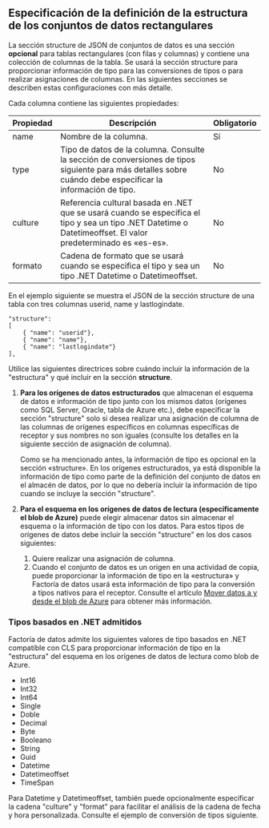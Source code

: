 ## Especificación de la definición de la estructura de los conjuntos de datos rectangulares
La sección structure de JSON de conjuntos de datos es una sección **opcional** para tablas rectangulares (con filas y columnas) y contiene una colección de columnas de la tabla. Se usará la sección structure para proporcionar información de tipo para las conversiones de tipos o para realizar asignaciones de columnas. En las siguientes secciones se describen estas configuraciones con más detalle.

Cada columna contiene las siguientes propiedades:

| Propiedad | Descripción | Obligatorio |
| -------- | ----------- | -------- |
| name | Nombre de la columna. | Sí |
| type | Tipo de datos de la columna. Consulte la sección de conversiones de tipos siguiente para más detalles sobre cuándo debe especificar la información de tipo. | No |
| culture | Referencia cultural basada en .NET que se usará cuando se especifica el tipo y sea un tipo .NET Datetime o Datetimeoffset. El valor predeterminado es «es-es». | No |
| formato | Cadena de formato que se usará cuando se especifica el tipo y sea un tipo .NET Datetime o Datetimeoffset. | No |

En el ejemplo siguiente se muestra el JSON de la sección structure de una tabla con tres columnas userid, name y lastlogindate.

    "structure": 
    [
        { "name": "userid"},
        { "name": "name"},
        { "name": "lastlogindate"}
    ],

Utilice las siguientes directrices sobre cuándo incluir la información de la "estructura" y qué incluir en la sección **structure**.

1.	**Para los orígenes de datos estructurados** que almacenan el esquema de datos e información de tipo junto con los mismos datos (orígenes como SQL Server, Oracle, tabla de Azure etc.), debe especificar la sección "structure" solo si desea realizar una asignación de columna de las columnas de orígenes específicos en columnas específicas de receptor y sus nombres no son iguales (consulte los detalles en la siguiente sección de asignación de columna). 

	Como se ha mencionado antes, la información de tipo es opcional en la sección «structure». En los orígenes estructurados, ya está disponible la información de tipo como parte de la definición del conjunto de datos en el almacén de datos, por lo que no debería incluir la información de tipo cuando se incluye la sección "structure".
2. **Para el esquema en los orígenes de datos de lectura (específicamente el blob de Azure)** puede elegir almacenar datos sin almacenar el esquema o la información de tipo con los datos. Para estos tipos de orígenes de datos debe incluir la sección "structure" en los dos casos siguientes:
	1. Quiere realizar una asignación de columna.
	2. Cuando el conjunto de datos es un origen en una actividad de copia, puede proporcionar la información de tipo en la «estructura» y Factoría de datos usará esta información de tipo para la conversión a tipos nativos para el receptor. Consulte el artículo [Mover datos a y desde el blob de Azure](../articles/data-factory/data-factory-azure-blob-connector.md) para obtener más información.

### Tipos basados en .NET admitidos 
Factoría de datos admite los siguientes valores de tipo basados en .NET compatible con CLS para proporcionar información de tipo en la "estructura" del esquema en los orígenes de datos de lectura como blob de Azure.

- Int16
- Int32 
- Int64
- Single
- Doble
- Decimal
- Byte
- Booleano
- String 
- Guid
- Datetime
- Datetimeoffset
- TimeSpan 

Para Datetime y Datetimeoffset, también puede opcionalmente especificar la cadena "culture" y "format" para facilitar el análisis de la cadena de fecha y hora personalizada. Consulte el ejemplo de conversión de tipos siguiente.

<!---HONumber=August15_HO6-->